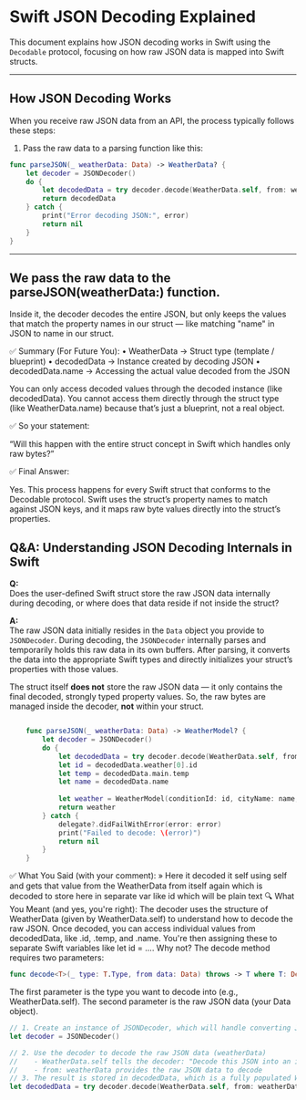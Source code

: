 # Swift JSON Decoding Explained

This document explains how JSON decoding works in Swift using the `Decodable` protocol, focusing on how raw JSON data is mapped into Swift structs.

---

## How JSON Decoding Works

When you receive raw JSON data from an API, the process typically follows these steps:

1. Pass the raw data to a parsing function like this:

```swift
func parseJSON(_ weatherData: Data) -> WeatherData? {
    let decoder = JSONDecoder()
    do {
        let decodedData = try decoder.decode(WeatherData.self, from: weatherData)
        return decodedData
    } catch {
        print("Error decoding JSON:", error)
        return nil
    }
}

```

---

## We pass the raw data to the parseJSON(weatherData:) function.
Inside it, the decoder decodes the entire JSON, but only keeps the values that match the property names in our struct — like matching "name" in JSON to name in our struct.

✅ Summary (For Future You):
    • WeatherData → Struct type (template / blueprint)
    • decodedData → Instance created by decoding JSON
    • decodedData.name → Accessing the actual value decoded from the JSON

You can only access decoded values through the decoded instance (like decodedData).
You cannot access them directly through the struct type (like WeatherData.name) because that’s just a blueprint, not a real object.

✅ So your statement:

“Will this happen with the entire struct concept in Swift which handles only raw bytes?”

✅ Final Answer:

Yes. This process happens for every Swift struct that conforms to the Decodable protocol. Swift uses the struct’s property names to match against JSON keys, and it maps raw byte values directly into the struct’s properties.


## Q&A: Understanding JSON Decoding Internals in Swift

**Q:**  
Does the user-defined Swift struct store the raw JSON data internally during decoding, or where does that data reside if not inside the struct?

**A:**  
The raw JSON data initially resides in the `Data` object you provide to `JSONDecoder`. During decoding, the `JSONDecoder` internally parses and temporarily holds this raw data in its own buffers. After parsing, it converts the data into the appropriate Swift types and directly initializes your struct’s properties with those values.

The struct itself **does not** store the raw JSON data — it only contains the final decoded, strongly typed property values. So, the raw bytes are managed inside the decoder, **not** within your struct.


```swift

    func parseJSON(_ weatherData: Data) -> WeatherModel? {
        let decoder = JSONDecoder()
        do {
            let decodedData = try decoder.decode(WeatherData.self, from: weatherData)
            let id = decodedData.weather[0].id
            let temp = decodedData.main.temp
            let name = decodedData.name
            
            let weather = WeatherModel(conditionId: id, cityName: name, temperature: temp)
            return weather
        } catch {
            delegate?.didFailWithError(error: error)
            print("Failed to decode: \(error)")
            return nil
        }
    }
```
✅ What You Said (with your comment):
» Here it decoded it self using self and gets that value from the WeatherData from itself again which is decoded to        store here in separate var like id which will be plain text
🔍 What You Meant (and yes, you're right):
The decoder uses the structure of WeatherData (given by WeatherData.self) to understand how to decode the raw JSON.
Once decoded, you can access individual values from decodedData, like .id, .temp, and .name.
You're then assigning these to separate Swift variables like let id = ....
Why not?
The decode method requires two parameters:
```swift
func decode<T>(_ type: T.Type, from data: Data) throws -> T where T: Decodable
```
The first parameter is the type you want to decode into (e.g., WeatherData.self).
The second parameter is the raw JSON data (your Data object).

```swift
// 1. Create an instance of JSONDecoder, which will handle converting JSON data into Swift types
let decoder = JSONDecoder()

// 2. Use the decoder to decode the raw JSON data (weatherData)
//    - WeatherData.self tells the decoder: "Decode this JSON into an instance of the WeatherData struct"
//    - from: weatherData provides the raw JSON data to decode
// 3. The result is stored in decodedData, which is a fully populated WeatherData instance
let decodedData = try decoder.decode(WeatherData.self, from: weatherData)

```
